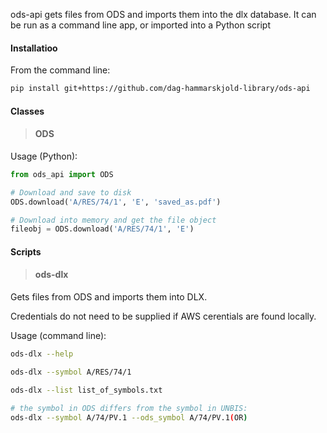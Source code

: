 ods-api gets files from ODS and imports them into the dlx database. It can be run as a command line app, or imported into a Python script

#### Installatioo
From the command line:
```bash
pip install git+https://github.com/dag-hammarskjold-library/ods-api
```

#### Classes
> #### ODS
Usage (Python):
```python
from ods_api import ODS

# Download and save to disk
ODS.download('A/RES/74/1', 'E', 'saved_as.pdf')

# Download into memory and get the file object
fileobj = ODS.download('A/RES/74/1', 'E')
```

#### Scripts
> #### ods-dlx
Gets files from ODS and imports them into DLX. 

Credentials do not need to be supplied if AWS cerentials are found locally.

Usage (command line):
```bash
ods-dlx --help
```
```bash
ods-dlx --symbol A/RES/74/1
```
```bash
ods-dlx --list list_of_symbols.txt
```
```bash
# the symbol in ODS differs from the symbol in UNBIS:
ods-dlx --symbol A/74/PV.1 --ods_symbol A/74/PV.1(OR)
```
